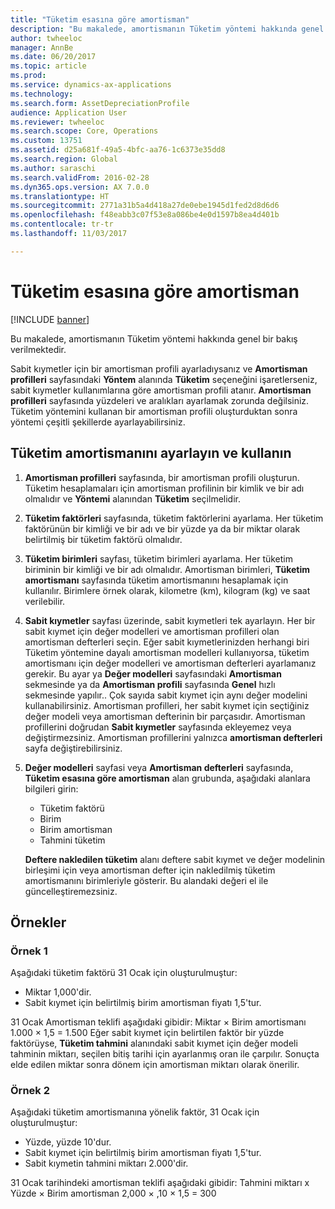 ```yaml
---
title: "Tüketim esasına göre amortisman"
description: "Bu makalede, amortismanın Tüketim yöntemi hakkında genel bir bakış verilmektedir."
author: twheeloc
manager: AnnBe
ms.date: 06/20/2017
ms.topic: article
ms.prod: 
ms.service: dynamics-ax-applications
ms.technology: 
ms.search.form: AssetDepreciationProfile
audience: Application User
ms.reviewer: twheeloc
ms.search.scope: Core, Operations
ms.custom: 13751
ms.assetid: d25a681f-49a5-4bfc-aa76-1c6373e35dd8
ms.search.region: Global
ms.author: saraschi
ms.search.validFrom: 2016-02-28
ms.dyn365.ops.version: AX 7.0.0
ms.translationtype: HT
ms.sourcegitcommit: 2771a31b5a4d418a27de0ebe1945d1fed2d8d6d6
ms.openlocfilehash: f48eabb3c07f53e8a086be4e0d1597b8ea4d401b
ms.contentlocale: tr-tr
ms.lasthandoff: 11/03/2017

---
```


# <a name="consumption-depreciation"></a>Tüketim esasına göre amortisman

[!INCLUDE [banner](../includes/banner.md)]

Bu makalede, amortismanın Tüketim yöntemi hakkında genel bir bakış verilmektedir.

Sabit kıymetler için bir amortisman profili ayarladıysanız ve **Amortisman profilleri** sayfasındaki **Yöntem** alanında **Tüketim** seçeneğini işaretlerseniz, sabit kıymetler kullanımlarına göre amortisman profili atanır. **Amortisman profilleri** sayfasında yüzdeleri ve aralıkları ayarlamak zorunda değilsiniz. Tüketim yöntemini kullanan bir amortisman profili oluşturduktan sonra yöntemi çeşitli şekillerde ayarlayabilirsiniz.

## <a name="set-up-and-use-consumption-depreciation"></a>Tüketim amortismanını ayarlayın ve kullanın
1.  **Amortisman profilleri** sayfasında, bir amortisman profili oluşturun. Tüketim hesaplamaları için amortisman profilinin bir kimlik ve bir adı olmalıdır ve **Yöntemi** alanından **Tüketim** seçilmelidir.
2.  **Tüketim faktörleri** sayfasında, tüketim faktörlerini ayarlama. Her tüketim faktörünün bir kimliği ve bir adı ve bir yüzde ya da bir miktar olarak belirtilmiş bir tüketim faktörü olmalıdır.
3.  **Tüketim birimleri** sayfası, tüketim birimleri ayarlama. Her tüketim biriminin bir kimliği ve bir adı olmalıdır. Amortisman birimleri, **Tüketim amortismanı** sayfasında tüketim amortismanını hesaplamak için kullanılır. Birimlere örnek olarak, kilometre (km), kilogram (kg) ve saat verilebilir.
4.  **Sabit kıymetler** sayfası üzerinde, sabit kıymetleri tek ayarlayın. Her bir sabit kıymet için değer modelleri ve amortisman profilleri olan amortisman defterleri seçin. Eğer sabit kıymetlerinizden herhangi biri Tüketim yöntemine dayalı amortisman modelleri kullanıyorsa, tüketim amortismanı için değer modelleri ve amortisman defterleri ayarlamanız gerekir. Bu ayar ya **Değer modelleri** sayfasındaki **Amortisman** sekmesinde ya da **Amortisman profili** sayfasında **Genel** hızlı sekmesinde yapılır.. Çok sayıda sabit kıymet için aynı değer modelini kullanabilirsiniz. Amortisman profilleri, her sabit kıymet için seçtiğiniz değer modeli veya amortisman defterinin bir parçasıdır. Amortisman profillerini doğrudan **Sabit kıymetler** sayfasında ekleyemez veya değiştirmezsiniz. Amortisman profillerini yalnızca **amortisman defterleri** sayfa değiştirebilirsiniz.
5.  **Değer modelleri** sayfasi veya **Amortisman defterleri** sayfasında, **Tüketim esasına göre amortisman** alan grubunda, aşağıdaki alanlara bilgileri girin:
    -   Tüketim faktörü
    -   Birim
    -   Birim amortisman
    -   Tahmini tüketim

    **Deftere nakledilen tüketim** alanı deftere sabit kıymet ve değer modelinin birleşimi için veya amortisman defter için nakledilmiş tüketim amortismanını birimleriyle gösterir. Bu alandaki değeri el ile güncelleştiremezsiniz.

## <a name="examples"></a>Örnekler
### <a name="example-1"></a>Örnek 1

Aşağıdaki tüketim faktörü 31 Ocak için oluşturulmuştur:

-   Miktar 1,000'dir.
-   Sabit kıymet için belirtilmiş birim amortisman fiyatı 1,5'tur.

31 Ocak Amortisman teklifi aşağıdaki gibidir: Miktar × Birim amortismanı 1.000 × 1,5 = 1.500 Eğer sabit kıymet için belirtilen faktör bir yüzde faktörüyse, **Tüketim tahmini** alanındaki sabit kıymet için değer modeli tahminin miktarı, seçilen bitiş tarihi için ayarlanmış oran ile çarpılır. Sonuçta elde edilen miktar sonra dönem için amortisman miktarı olarak önerilir.

### <a name="example-2"></a>Örnek 2

Aşağıdaki tüketim amortismanına yönelik faktör, 31 Ocak için oluşturulmuştur:

-   Yüzde, yüzde 10'dur.
-   Sabit kıymet için belirtilmiş birim amortisman fiyatı 1,5'tur.
-   Sabit kıymetin tahmini miktarı 2.000'dir.

31 Ocak tarihindeki amortisman teklifi aşağıdaki gibidir: Tahmini miktarı x Yüzde × Birim amortisman 2,000 × ,10 × 1,5 = 300




